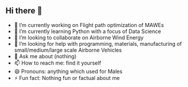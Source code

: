 ## Hi there 👋
- 🔭 I’m currently working on Flight path optimization of MAWEs
- 🌱 I’m currently learning Python with a focus of Data Science
- 👯 I’m looking to collaborate on Airborne Wind Energy
- 🤔 I’m looking for help with programming, materials, manufacturing of small/medium/large scale Airborne Vehicles
- 💬 Ask me about (nothing)
- 📫 How to reach me: find it yourself
- 😄 Pronouns: anything which used for Males
- ⚡ Fun fact: Nothing fun or factual about me
<!--
**YahyaUAEU/YahyaUAEU** is a ✨ _special_ ✨ repository because its `README.md` (this file) appears on your GitHub profile.

Here are some ideas to get you started:

- 🔭 I’m currently working on ...
- 🌱 I’m currently learning ...
- 👯 I’m looking to collaborate on ...
- 🤔 I’m looking for help with ...
- 💬 Ask me about ...
- 📫 How to reach me: ...
- 😄 Pronouns: ...
- ⚡ Fun fact: ...
-->
